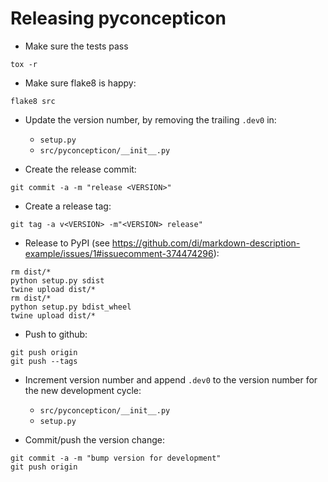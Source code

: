 
# Releasing pyconcepticon

- Make sure the tests pass
```
tox -r
```

- Make sure flake8 is happy:
```
flake8 src
```

- Update the version number, by removing the trailing `.dev0` in:
  - `setup.py`
  - `src/pyconcepticon/__init__.py`

- Create the release commit:
```shell
git commit -a -m "release <VERSION>"
```

- Create a release tag:
```
git tag -a v<VERSION> -m"<VERSION> release"
```

- Release to PyPI (see https://github.com/di/markdown-description-example/issues/1#issuecomment-374474296):
```shell
rm dist/*
python setup.py sdist
twine upload dist/*
rm dist/*
python setup.py bdist_wheel
twine upload dist/*
```

- Push to github:
```
git push origin
git push --tags
```

- Increment version number and append `.dev0` to the version number for the new development cycle:
  - `src/pyconcepticon/__init__.py`
  - `setup.py`

- Commit/push the version change:
```shell
git commit -a -m "bump version for development"
git push origin
```

